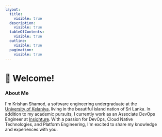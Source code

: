 ```yaml
---
layout:
  title:
    visible: true
  description:
    visible: true
  tableOfContents:
    visible: true
  outline:
    visible: true
  pagination:
    visible: true
---
```


# 👋 Welcome!

### About Me

I'm Krishan Shamod, a software engineering undergraduate at the [University of Kelaniya](https://www.kln.ac.lk/), living in the beautiful island nation of Sri Lanka. In addition to my academic pursuits, I currently work as an Associate DevOps Engineer at [Insighture](https://www.insighture.com/). With a passion for DevOps, Cloud Native Technologies, and Platform Engineering, I'm excited to share my knowledge and experiences with you.
